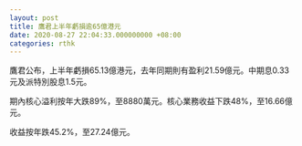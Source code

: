 ```yaml
---
layout: post
title: 鷹君上半年虧損逾65億港元
date: 2020-08-27 22:04:33.000000000 +08:00
categories: rthk
---
```


鷹君公布，上半年虧損65.13億港元，去年同期則有盈利21.59億元。中期息0.33元及派特別股息1.5元。

期內核心溢利按年大跌89%，至8880萬元。核心業務收益下跌48%，至16.66億元。

收益按年跌45.2%，至27.24億元。
